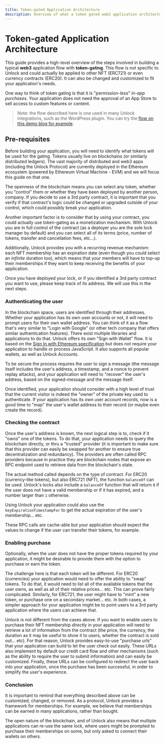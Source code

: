 ```yaml
---
title: Token-gated Application Architecture
description: Overview of what a token gated web3 application architecture might look like.
---
```


# Token-gated Application Architecture

This guide provides a high-level overview of the steps involved in building a typical **web3** application flow with **token-gating**. This flow is not specific to Unlock and could actually be applied to other NFT (ERC721) or even currency contracts (ERC20). It can also be changed and customized to fit your application's needs.

One way to think of token gating is that it is "permission-less" _in-app purchases_. Your application does not need the approval of an App Store to sell access to custom features or content.

> Note: the flow described here is one used in many Unlock integrations, such as the WordPress plugin. You can try the [flow on this demo blog for example](https://wordpress-demo.unlock-protocol.com).

## Pre-requisites

Before building your application, you will need to identify what tokens will be used for the gating. Tokens usually live on blockchains (or similarly distributed ledgers). The vast majority of distributed and web3 apps (including the Unlock Protocol) are currently deployed in the Ethereum ecosystem (powered by Ethereum Virtual Machine - EVM) and we will focus this guide on that one.

The openness of the blockchain means you can select any token, whether you "control" them or whether they have been deployed by another person, company. If you decide to use a 3rd party contract, it is important that you verify if that contract's logic could be changed or upgraded outside of your control, which could possibly break your application.

Another important factor is to consider that by using your contract, you could actually use token-gating as a monetization mechanism. With Unlock you are in full control of the contract (as a deployer you are the sole lock manager by default) and you can select all of its terms (price, number of tokens, transfer and cancellation fees, etc...).

Additionally, Unlock provides you with a recurring revenue mechanism: each NFT membership has an expiration date (even though you could select an _infinite_ duration too), which means that your members will have to top-up their memberships if they want to keep receiving the benefits of your application.

Once you have deployed your lock, or if you identified a 3rd party contract you want to use, please keep track of its address. We will use this in the next steps.

### Authenticating the user

In the blockchain space, users are identified through their addresses. Whether your application has its own user accounts or not, it will need to prompt users for their own wallet address. You can think of it as a flow that's very similar to "Login with Google" (or other tech company that offers similar authentication features). There exist multiple libraries and applications to do that. Unlock offers its own "Sign with Wallet" flow. It is based on the [Sign In with Ethereum specification](https://login.xyz) but does not require your application to handle or process JavaScript. It also supports all popular wallets, as well as Unlock Accounts.

To be secure the process requires the user to sign a message (the message itself includes the user's address, a timestamp, and a nonce to prevent replay attacks), and your application will need to "recover" the user's address, based on the signed-message and the message itself.

Once identified, your application should consider with a high level of trust that the current visitor is indeed the "owner" of the private key used to authenticate. If your application has its own user account records, now is a good time to "map" the user's wallet address to their record (or maybe even create the record).

### Checking the contract

Once the user's address is known, the next logical step is to, check if it "owns" one of the tokens. To do that, your application needs to query the blockchain directly, or thru a "trusted" provider (it is important to make sure that this provider can easily be swapped for another to ensure true decentralization and redundancy). The providers are often called RPC providers because in practice they are blockchain nodes that expose an RPC endpoint used to retrieve data from the blockchain's state.

The actual method called depends on the type of contract. For ERC20 (currency-like tokens), but also ERC721 (NFT), the function `balanceOf` can be used. Unlock's locks also include a `balanceOf` function that will return `0` if the user does not have a valid membership or if it has expired, and a number larger than `1` otherwise.

Using Unlock your application could also use the `keyExpirationTimestampFor` to get the actual expiration of the user's membership... etc.

These RPC calls are cache-able but your application should expect the values to change if the user can transfer their tokens, for example.

### Enabling purchase

Optionally, when the user does not have the proper tokens required by your application, it might be desirable to provide them with the option to purchase or earn the token.

The challenge here is that each token will be different. For ERC20 (currencies) your application would need to offer the ability to "swap" tokens. To do that, it would need to list all of the available tokens that the user owns, as well as all of their relative prices... etc. This can prove fairly complicated. Similarly, for ERC721, the user might have to "mint" a new token, or purchase one on a secondary market... etc. In both cases, a simpler approach for your application might be to point users to a 3rd party application where the users can achieve that.

Unlock is not different from the cases above. If you want to enable users to purchase their NFT membership _directly_ in your application will need to retrieve a lot of information from the contract (the price, the currency, the duration as it may be useful to show it to users, whether the contract is sold out... etc). For that reason, Unlock provides easy-to-use "purchase urls" that your application can build to let the user check out easily. These URLs also implement by default our credit card flow and other mechanisms (such as the ability to require the user to submit information) and can easily be customized. Finally, these URLs can be configured to redirect the user back into your application, once the purchase has been successful, in order to simplify the user's experience.

### Conclusion

It is important to remind that everything described above can be customized, changed, or removed. As a protocol, Unlock provides a framework for memberships. For example, we believe that memberships can be earned in many applications, rather than bought.&#x20;

The open nature of the blockchain, and of Unlock also means that multiple applications can re-use the same lock, where users might be prompted to purchase their memberships on some, but only asked to connect their wallets on others.
